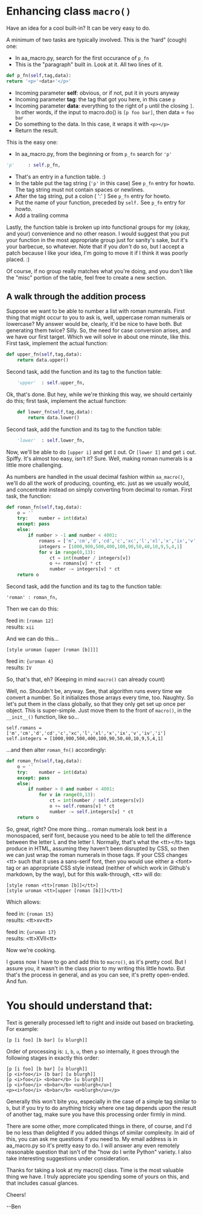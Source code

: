 # Enhancing class `macro()`

Have an idea for a cool built-in? It can be very easy to do.

A minimum of two tasks are typically involved. This is the 'hard"
(cough) one:

 * In aa\_macro.py, search for the first occurance of `p_fn`
 * This is the "paragraph" built in. Look at it. All two lines of it.

```python
def p_fn(self,tag,data):
return '<p>'+data+'</p>'
```

 * Incoming parameter **self**: obvious, or if not, put it in yours anyway
 * Incoming parameter **tag**: the tag that got you here, in this case `p`
 * Incoming parameter **data**: everything to the right of `p` until the
closing `]`. In other words, if the input to macro.do\(\) is `[p foo bar]`,
then data = `foo bar`
 * Do something to the data. In this case, it wraps it with `<p></p>`
 * Return the result.

This is the easy one:

 * In aa\_macro.py, from the beginning or from `p_fn` search for `'p'`

```python
'p'     : self.p_fn,
```

 * That's an entry in a function table. :\)
 * In the table put the tag string (`'p'` in this case) See `p_fn` entry for howto.
The tag string must not contain spaces or newlines.
 * After the tag string, put a colon \( ':' \) See `p_fn` entry for howto.
 * Put the name of your function, preceded by `self.` See `p_fn` entry for howto.
 * Add a trailing comma

Lastly, the function table is broken up into functional groups for my
\(okay, and your\) convenience and no other reason. I would suggest that you
put your function in the most appropriate group just for sanity's sake,
but it's your barbecue, so whatever. Note that if you *don't* do so, but
I accept a patch because I like your idea, I'm going to move it if I think
it was poorly placed. :\)

Of course, if no group really matches what you're doing, and you don't
like the "misc" portion of the table, feel free to create a new section.

## A walk through the addition process

Suppose we want to be able to number a list with roman numerals.
First thing that might occur to you to ask is, well, uppercase
roman numerals or lowercase? My answer would be, clearly, it'd be
nice to have both. But generating them twice? Silly. So, the need
for case conversion arises, and we have our first target. Which we
will solve in about one minute, like this. First task, implement
the actual function:

```python
def upper_fn(self,tag,data):
    return data.upper()
```

Second task, add the function and its tag to the function table:

```python
    'upper'  : self.upper_fn,
```

Ok, that's done. But hey, while we're thinking this way, we should
certainly do this; first task, implement
the actual function:

```python
    def lower_fn(self,tag,data):
        return data.lower()
```

Second task, add the function and its tag to the function table:

```python
    'lower'  : self.lower_fn,
```

Now, we'll be able to do `[upper i]` and get `I` out. Or `[lower I]` and get
`i` out. Spiffy. It's almost too easy, isn't it? Sure. Well, making roman numerals
is a little more challenging.

As numbers are handled in the usual decimal fashion within `aa_macro()`, we'll
do all the work of producing, counting, etc. just as we usually would, and concentrate instead
on simply converting from decimal to roman. First task, the function:

```python
def roman_fn(self,tag,data):
    o = ''
    try:    number = int(data)
    except: pass
    else:
        if number > -1 and number < 4001:
            romans = ['m','cm','d','cd','c','xc','l','xl','x','ix','v','iv','i']
		    integers = [1000,900,500,400,100,90,50,40,10,9,5,4,1]
            for v in range(0,13):
                ct = int(number / integers[v])
                o += romans[v] * ct
                number -= integers[v] * ct
	return o
```

Second task, add the function and its tag to the function table:

    'roman' : roman_fn,

Then we can do this:

feed in: `[roman 12]`  
results: `xii`  

And we can do this...

    [style uroman [upper [roman [b]]]]

feed in: `{uroman 4}`  
results: `IV`  

So, that's that, eh? \(Keeping in mind `macro()` can already count\)

Well, no. Shouldn't be, anyway. See, that algorithm runs every time we
convert a number. So it initializes those arrays every time, too. Naughty.
So let's put them in the class globally, so that they only get set up once
per object. This is super-simple. Just move them to the front of `macro()`,
in the `__init__()` function, like so...

    self.romans = ['m','cm','d','cd','c','xc','l','xl','x','ix','v','iv','i']
    self.integers = [1000,900,500,400,100,90,50,40,10,9,5,4,1]

...and then alter `roman_fn()` accordingly:

```python
def roman_fn(self,tag,data):
    o = ''
    try:    number = int(data)
    except: pass
    else:
        if number > 0 and number < 4001:
            for v in range(0,13):
                ct = int(number / self.integers[v])
                o += self.romans[v] * ct
                number -= self.integers[v] * ct
	return o
```

So, great, right? One more thing... roman numerals look best in a monospaced, serif font,
because you need to be able to tell the difference between the letter L and the letter I.
Normally, that's what the &lt;tt&gt;&lt;/tt&gt; tags produce in HTML, assuming they
haven't been disrupted by CSS, so then we can just wrap the roman numerals in those tags.
If your CSS changes &lt;tt&gt; such that it uses a sans-serif font, then you would use either a &lt;font&gt; tag or an
appropriate CSS style instead (neither of which work in Github's markdown, by the way),
but for this walk-through, &lt;tt&gt; will do:

    [style roman <tt>[roman [b]]</tt>]
    [style uroman <tt>[upper [roman [b]]]</tt>]

Which allows:

feed in: `{roman 15}`  
results: &lt;tt&gt;xv&lt;tt&gt;  

feed in: `{uroman 17}`  
results: &lt;tt&gt;XVII&lt;tt&gt;  

Now we're cooking.

I guess now I have to go and add this to `macro()`, as it's pretty cool. But I assure you, it
wasn't in the class prior to my writing this little howto. But that's the process
in general, and as you can see, it's pretty open-ended. And fun.

# You should understand that:

Text is generally processed left to right and inside out based on bracketing.
For example:

    [p [i foo] [b bar] [u blurgh]]

Order of processing is: `i`, `b`, `u`, then `p` so internally, it goes through
the following stages in exactly this order:

    [p [i foo] [b bar] [u blurgh]]
    [p <i>foo</i> [b bar] [u blurgh]]
    [p <i>foo</i> <b>bar</b> [u blurgh]]
    [p <i>foo</i> <b>bar</b> <u>blurgh</u>]
    <p><i>foo</i> <b>bar</b> <u>blurgh</u></p>

Generally this won't bite you, especially in the case of a simple
tag similar to `b`, but if you try to do anything tricky where one
tag depends upon the result of another tag, make sure you have this
processing order firmly in mind.

There are some other, more complicated things in there, of course, and
I'd be no less than delighted if you added things of similar complexity.
In aid of this, you can ask me questions if you need to. My email address is in
aa_macro.py so it's pretty easy to do. I will answer any even remotely
reasonable question that isn't of the "how do I write Python" variety. I also
take interesting suggestions under consideration.

Thanks for taking a look at my macro() class. Time is the most valuable thing
we have. I truly appreciate you spending some of yours on this, and that
includes casual glances.

Cheers!

--Ben
